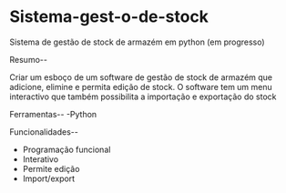 # Sistema-gest-o-de-stock
Sistema de gestão de stock de armazém em python (em progresso)

Resumo--

Criar um esboço de um software de gestão de stock de armazém que adicione, elimine e permita edição de stock.
O software tem um menu interactivo que também possibilita a importação e exportação do stock

Ferramentas--
-Python

Funcionalidades--
- Programação funcional
- Interativo
- Permite edição
- Import/export
